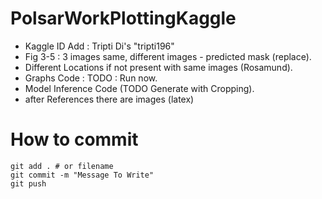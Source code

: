 # PolsarWorkPlottingKaggle

- Kaggle ID Add : Tripti Di's "tripti196"
- Fig 3-5 : 3 images same, different images - predicted mask (replace).
- Different Locations if not present with same images (Rosamund).
- Graphs Code : TODO : Run now.
- Model Inference Code (TODO Generate with Cropping).
- after References there are images (latex)

# How to commit
```
git add . # or filename
git commit -m "Message To Write"
git push
```